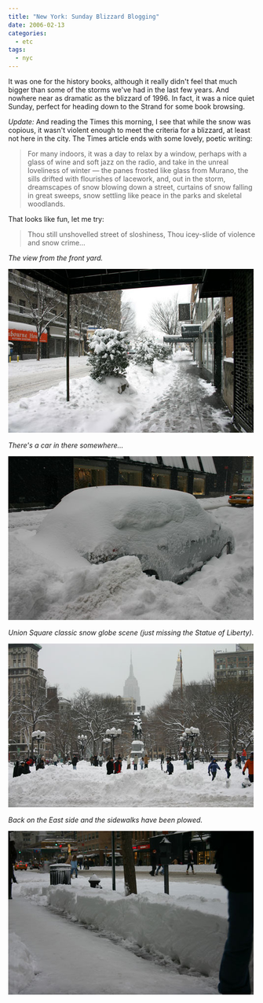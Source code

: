 ```yaml
---
title: "New York: Sunday Blizzard Blogging"
date: 2006-02-13
categories:
  - etc
tags:
  - nyc
---
```


It was one for the history books, although it really didn't feel that much bigger than some of the storms we've had in the last few years. And nowhere near as dramatic as the blizzard of 1996. In fact, it was a nice quiet Sunday, perfect for heading down to the Strand for some book browsing.

_Update:_ And reading the Times this morning, I see that while the snow was copious, it wasn't violent enough to meet the criteria for a blizzard, at least not here in the city. The Times article ends with some lovely, poetic writing:

> For many indoors, it was a day to relax by a window, perhaps with a glass of wine and soft jazz on the radio, and take in the unreal loveliness of winter — the panes frosted like glass from Murano, the sills drifted with flourishes of lacework, and, out in the storm, dreamscapes of snow blowing down a street, curtains of snow falling in great sweeps, snow settling like peace in the parks and skeletal woodlands.

That looks like fun, let me try:

> Thou still unshovelled street of sloshiness, Thou icey-slide of violence and snow crime...

_The view from the front yard._

![](images/fcb-02122006-1.jpg)

_There's a car in there somewhere..._

![](images/fcb-02122006-2.jpg)

_Union Square classic snow globe scene (just missing the Statue of Liberty)._

![](images/fcb-02122006-3.jpg)

_Back on the East side and the sidewalks have been plowed._

![](images/fcb-02122006-4.jpg)
